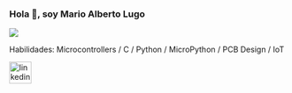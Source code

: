 ### Hola 👋, soy Mario Alberto Lugo
![](https://drive.google.com/file/d/1fH4-ohlM8aSTcqwBUrXze_IJlTIZrc5s/view?usp=sharing)


Habilidades: Microcontrollers / C / Python / MicroPython / PCB Design / IoT



[<img src='https://cdn.jsdelivr.net/npm/simple-icons@3.0.1/icons/linkedin.svg' alt='linkedin' height='40'>](https://www.linkedin.com/in/https://www.linkedin.com/in/marioalugo//)  

